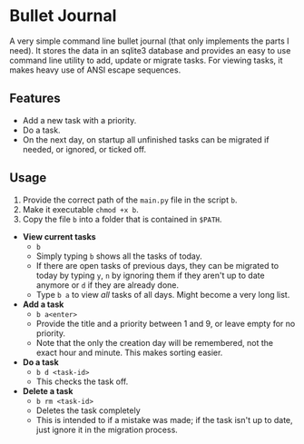 # Bullet Journal

A very simple command line bullet journal (that only implements the parts I need).
It stores the data in an sqlite3 database and provides an easy to use command line utility to add, update or migrate tasks.
For viewing tasks, it makes heavy use of ANSI escape sequences.

## Features

- Add a new task with a priority.
- Do a task.
- On the next day, on startup all unfinished tasks can be migrated if needed, or ignored, or ticked off.

## Usage

1. Provide the correct path of the `main.py` file in the script `b`.
2. Make it executable `chmod +x b`.
3. Copy the file `b` into a folder that is contained in `$PATH`.

- **View current tasks**
  - `b`
  - Simply typing `b` shows all the tasks of today.
  - If there are open tasks of previous days, they can be migrated to today by typing `y`, `n` by ignoring them if they aren't up to date anymore or `d` if they are already done.
  - Type `b a` to view _all_ tasks of all days. Might become a very long list.
- **Add a task**
  - `b a<enter>`
  - Provide the title and a priority between 1 and 9, or leave empty for no priority.
  - Note that the only the creation day will be remembered, not the exact hour and minute. This makes sorting easier.
- **Do a task**
  - `b d <task-id>`
  - This checks the task off.
- **Delete a task**
  - `b rm <task-id>`
  - Deletes the task completely
  - This is intended to if a mistake was made; if the task isn't up to date, just ignore it in the migration process.
